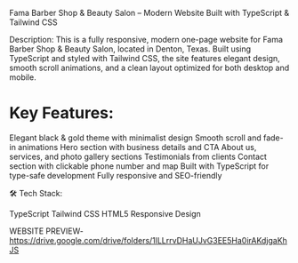 Fama Barber Shop & Beauty Salon – Modern Website Built with TypeScript & Tailwind CSS

Description:
This is a fully responsive, modern one-page website for Fama Barber Shop & Beauty Salon, located in Denton, Texas. Built using TypeScript and styled with Tailwind CSS, the site features elegant design, smooth scroll animations, and a clean layout optimized for both desktop and mobile.

# Key Features:

Elegant black & gold theme with minimalist design
Smooth scroll and fade-in animations
Hero section with business details and CTA
About us, services, and photo gallery sections
Testimonials from clients
Contact section with clickable phone number and map
Built with TypeScript for type-safe development
Fully responsive and SEO-friendly

🛠️ Tech Stack:

TypeScript
Tailwind CSS
HTML5
Responsive Design

WEBSITE PREVIEW-
https://drive.google.com/drive/folders/1lLLrrvDHaUJvG3EE5Ha0irAKdjgaKhJS

